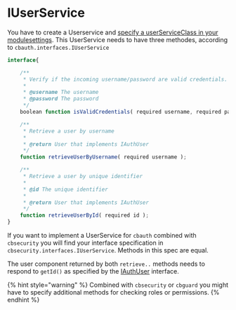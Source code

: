 # IUserService

You have to create a Userservice and [specify a userServiceClass in your modulesettings](installation-and-usage.md#configuration).  This  UserService needs to have three methodes, according to `cbauth.interfaces.IUserService`

```javascript
interface{

	/**
	 * Verify if the incoming username/password are valid credentials.
	 *
	 * @username The username
	 * @password The password
	 */
	boolean function isValidCredentials( required username, required password );

	/**
	 * Retrieve a user by username
	 *
	 * @return User that implements IAuthUser
	 */
	function retrieveUserByUsername( required username );

	/**
	 * Retrieve a user by unique identifier
	 *
	 * @id The unique identifier
	 *
	 * @return User that implements IAuthUser
	 */
	function retrieveUserById( required id );
}
```

If you want to implement a UserService for `cbauth` combined with `cbsecurity` you will find your interface specification in `cbsecurity.interfaces.IUserService`.  Methods in this spec are equal.

The user component returned by both `retrieve..` methods needs to respond to `getId()` as specified by the [IAuthUser](iauthuser.md) interface. 

{% hint style="warning" %}
Combined with `cbsecurity` or `cbguard` you might have to specify additional methods for checking roles or permissions.
{% endhint %}



